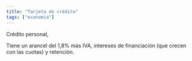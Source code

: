 ```yaml
---
title: "Tarjeta de crédito"
tags: ["economia"]
---
```

Crédito personal,

Tiene un arancel del 1,8% más IVA, intereses de financiación (que crecen con las cuotas) y retención.